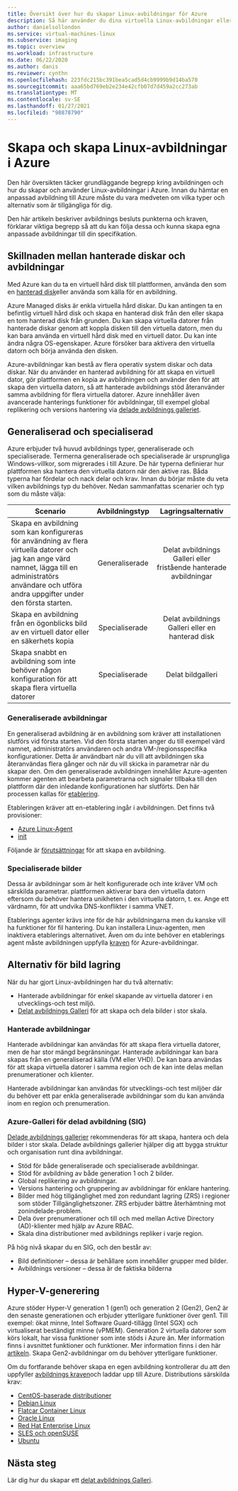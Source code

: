 ```yaml
---
title: Översikt över hur du skapar Linux-avbildningar för Azure
description: Så här använder du dina virtuella Linux-avbildningar eller skapar nya avbildningar som ska användas i Azure.
author: danielsollondon
ms.service: virtual-machines-linux
ms.subservice: imaging
ms.topic: overview
ms.workload: infrastructure
ms.date: 06/22/2020
ms.author: danis
ms.reviewer: cynthn
ms.openlocfilehash: 223fdc215bc391bea5cad5d4cb9999b9d14ba570
ms.sourcegitcommit: aaa65bd769eb2e234e42cfb07d7d459a2cc273ab
ms.translationtype: MT
ms.contentlocale: sv-SE
ms.lasthandoff: 01/27/2021
ms.locfileid: "98878790"
---
```

# <a name="bringing-and-creating-linux-images-in-azure"></a>Skapa och skapa Linux-avbildningar i Azure

Den här översikten täcker grundläggande begrepp kring avbildningen och hur du skapar och använder Linux-avbildningar i Azure. Innan du hämtar en anpassad avbildning till Azure måste du vara medveten om vilka typer och alternativ som är tillgängliga för dig.

Den här artikeln beskriver avbildnings besluts punkterna och kraven, förklarar viktiga begrepp så att du kan följa dessa och kunna skapa egna anpassade avbildningar till din specifikation.

## <a name="difference-between-managed-disks-and-images"></a>Skillnaden mellan hanterade diskar och avbildningar


Med Azure kan du ta en virtuell hård disk till plattformen, använda den som en [hanterad disk](../faq-for-disks.md#managed-disks)eller använda som källa för en avbildning. 

Azure Managed disks är enkla virtuella hård diskar. Du kan antingen ta en befintlig virtuell hård disk och skapa en hanterad disk från den eller skapa en tom hanterad disk från grunden. Du kan skapa virtuella datorer från hanterade diskar genom att koppla disken till den virtuella datorn, men du kan bara använda en virtuell hård disk med en virtuell dator. Du kan inte ändra några OS-egenskaper. Azure försöker bara aktivera den virtuella datorn och börja använda den disken. 

Azure-avbildningar kan bestå av flera operativ system diskar och data diskar. När du använder en hanterad avbildning för att skapa en virtuell dator, gör plattformen en kopia av avbildningen och använder den för att skapa den virtuella datorn, så att hanterade avbildnings stöd återanvänder samma avbildning för flera virtuella datorer. Azure innehåller även avancerade hanterings funktioner för avbildningar, till exempel global replikering och versions hantering via [delade avbildnings galleriet](../shared-image-galleries.md). 



## <a name="generalized-and-specialized"></a>Generaliserad och specialiserad

Azure erbjuder två huvud avbildnings typer, generaliserade och specialiserade. Termerna generaliserade och specialiserade är ursprungliga Windows-villkor, som migrerades i till Azure. De här typerna definierar hur plattformen ska hantera den virtuella datorn när den aktive ras. Båda typerna har fördelar och nack delar och krav. Innan du börjar måste du veta vilken avbildnings typ du behöver. Nedan sammanfattas scenarier och typ som du måste välja:

| Scenario      | Avbildningstyp  | Lagringsalternativ |
| ------------- |:-------------:| :-------------:| 
| Skapa en avbildning som kan konfigureras för användning av flera virtuella datorer och jag kan ange värd namnet, lägga till en administratörs användare och utföra andra uppgifter under den första starten. | Generaliserade | Delat avbildnings Galleri eller fristående hanterade avbildningar |
| Skapa en avbildning från en ögonblicks bild av en virtuell dator eller en säkerhets kopia | Specialiserade |Delat avbildnings Galleri eller en hanterad disk |
| Skapa snabbt en avbildning som inte behöver någon konfiguration för att skapa flera virtuella datorer |Specialiserade |Delat bildgalleri |


### <a name="generalized-images"></a>Generaliserade avbildningar

En generaliserad avbildning är en avbildning som kräver att installationen slutförs vid första starten. Vid den första starten anger du till exempel värd namnet, administratörs användaren och andra VM-/regionsspecifika konfigurationer. Detta är användbart när du vill att avbildningen ska återanvändas flera gånger och när du vill skicka in parametrar när du skapar den. Om den generaliserade avbildningen innehåller Azure-agenten kommer agenten att bearbeta parametrarna och signaler tillbaka till den plattform där den inledande konfigurationen har slutförts. Den här processen kallas för [etablering](./provisioning.md). 

Etableringen kräver att en-etablering ingår i avbildningen. Det finns två provisioner:
- [Azure Linux-Agent](../extensions/agent-linux.md)
- [init](./using-cloud-init.md)

Följande är [förutsättningar](./create-upload-generic.md) för att skapa en avbildning.


### <a name="specialized-images"></a>Specialiserade bilder
Dessa är avbildningar som är helt konfigurerade och inte kräver VM och särskilda parametrar. plattformen aktiverar bara den virtuella datorn eftersom du behöver hantera unikheten i den virtuella datorn, t. ex. Ange ett värdnamn, för att undvika DNS-konflikter i samma VNET. 

Etablerings agenter krävs inte för de här avbildningarna men du kanske vill ha funktioner för fil hantering. Du kan installera Linux-agenten, men inaktivera etablerings alternativet. Även om du inte behöver en etablerings agent måste avbildningen uppfylla [kraven](./create-upload-generic.md)  för Azure-avbildningar.


## <a name="image-storage-options"></a>Alternativ för bild lagring
När du har gjort Linux-avbildningen har du två alternativ:

- Hanterade avbildningar för enkel skapande av virtuella datorer i en utvecklings-och test miljö.
- [Delat avbildnings Galleri](../shared-image-galleries.md) för att skapa och dela bilder i stor skala.


### <a name="managed-images"></a>Hanterade avbildningar

Hanterade avbildningar kan användas för att skapa flera virtuella datorer, men de har stor mängd begränsningar. Hanterade avbildningar kan bara skapas från en generaliserad källa (VM eller VHD). De kan bara användas för att skapa virtuella datorer i samma region och de kan inte delas mellan prenumerationer och klienter.

Hanterade avbildningar kan användas för utvecklings-och test miljöer där du behöver ett par enkla generaliserade avbildningar som du kan använda inom en region och prenumeration. 

### <a name="azure-shared-image-gallery-sig"></a>Azure-Galleri för delad avbildning (SIG)

[Delade avbildnings gallerier](../shared-image-galleries.md) rekommenderas för att skapa, hantera och dela bilder i stor skala. Delade avbildnings gallerier hjälper dig att bygga struktur och organisation runt dina avbildningar.  

- Stöd för både generaliserade och specialiserade avbildningar.
- Stöd för avbildning av både generation 1 och 2 bilder.
- Global replikering av avbildningar.
- Versions hantering och gruppering av avbildningar för enklare hantering.
- Bilder med hög tillgänglighet med zon redundant lagring (ZRS) i regioner som stöder Tillgänglighetszoner. ZRS erbjuder bättre återhämtning mot zonindelade-problem.
- Dela över prenumerationer och till och med mellan Active Directory (AD)-klienter med hjälp av Azure RBAC.
- Skala dina distributioner med avbildnings repliker i varje region.

På hög nivå skapar du en SIG, och den består av:
- Bild definitioner – dessa är behållare som innehåller grupper med bilder.
- Avbildnings versioner – dessa är de faktiska bilderna



## <a name="hyper-v-generation"></a>Hyper-V-generering

Azure stöder Hyper-V generation 1 (gen1) och generation 2 (Gen2), Gen2 är den senaste generationen och erbjuder ytterligare funktioner över gen1. Till exempel: ökat minne, Intel Software Guard-tillägg (Intel SGX) och virtualiserat beständigt minne (vPMEM). Generation 2 virtuella datorer som körs lokalt, har vissa funktioner som inte stöds i Azure än. Mer information finns i avsnittet funktioner och funktioner. Mer information finns i den här [artikeln](../generation-2.md). Skapa Gen2-avbildningar om du behöver ytterligare funktioner.

Om du fortfarande behöver skapa en egen avbildning kontrollerar du att den uppfyller [avbildnings kraven](./create-upload-generic.md)och laddar upp till Azure. Distributions särskilda krav:


- [CentOS-baserade distributioner](create-upload-centos.md)
- [Debian Linux](debian-create-upload-vhd.md)
- [Flatcar Container Linux](flatcar-create-upload-vhd.md)
- [Oracle Linux](oracle-create-upload-vhd.md)
- [Red Hat Enterprise Linux](redhat-create-upload-vhd.md)
- [SLES och openSUSE](suse-create-upload-vhd.md)
- [Ubuntu](create-upload-ubuntu.md)


## <a name="next-steps"></a>Nästa steg

Lär dig hur du skapar ett [delat avbildnings Galleri](tutorial-custom-images.md).
